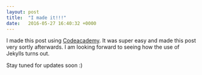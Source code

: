 ```yaml
---
layout: post
title:  "I made it!!!"
date:   2016-05-27 16:40:32 +0000
---
```

I made this post using [Codeacademy][codeacademy-homepage]. It was super easy and made this post very sortly afterwards. 
I am looking forward to seeing how the use of Jekylls turns out.

Stay tuned for updates soon :)

[codeacademy-homepage]: https://www.codecademy.com
